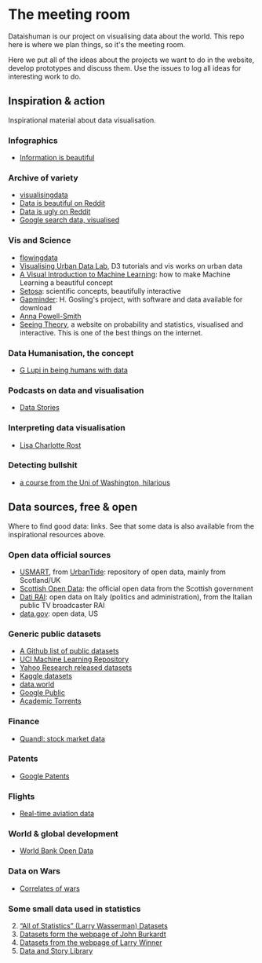 # The meeting room

Dataishuman is our project on visualising data about the world. This repo here is where we plan things, so it's the meeting room.

Here we put all of the ideas about the projects we want to do in the website, develop prototypes and discuss them. Use the issues to log all ideas for interesting work to do.

## Inspiration & action

Inspirational material about data visualisation.

### Infographics

* [Information is beautiful](http://www.informationisbeautiful.net)

### Archive of variety

* [visualisingdata](http://www.visualisingdata.com)
* [Data is beautiful on Reddit](https://www.reddit.com/r/dataisbeautiful/)
* [Data is ugly on Reddit](https://www.reddit.com/r/dataisugly/)
* [Google search data, visualised](https://trends.google.com/trends/story/US_cu_6fXtAFIBAABWdM_en)

### Vis and Science

* [flowingdata](http://flowingdata.com)
* [Visualising Urban Data Lab](http://vudlab.com/#/), D3 tutorials and vis works on urban data
* [A Visual Introduction to Machine Learning](http://www.r2d3.us/visual-intro-to-machine-learning-part-1/): how to make Machine Learning a beautiful concept
* [Setosa](http://setosa.io/#/): scientific concepts, beautifully interactive
* [Gapminder](http://www.gapminder.org): H. Gosling's project, with software and data available for download
* [Anna Powell-Smith](https://anna.ps)
* [Seeing Theory](http://students.brown.edu/seeing-theory/index.html), a website on probability and statistics, visualised and interactive. This is one of the best things on the internet.

### Data Humanisation, the concept

* [G Lupi in being humans with data](https://www.ted.com/talks/giorgia_lupi_how_we_can_find_ourselves_in_data#t-661597)

### Podcasts on data and visualisation

* [Data Stories](http://datastori.es)

### Interpreting data visualisation

* [Lisa Charlotte Rost](https://lisacharlotterost.github.io)

### Detecting bullshit 

* [a course from the Uni of Washington, hilarious](http://callingbullshit.org/syllabus.html)

## Data sources, free & open

Where to find good data: links. See that some data is also available from the inspirational resources above.

### Open data official sources

* [USMART](https://usmart.io/#/), from [UrbanTide](https://urbantide.com): repository of open data, mainly from Scotland/UK
* [Scottish Open Data](http://statistics.gov.scot): the official open data from the Scottish government
* [Dati RAI](http://dati.rai.it): open data on Italy (politics and administration), from the Italian public TV broadcaster RAI
* [data.gov](https://data.gov.uk): open data, US

### Generic public datasets

* [A Github list of public datasets](https://github.com/caesar0301/awesome-public-datasets)
* [UCI Machine Learning Repository](http://archive.ics.uci.edu/ml/)
* [Yahoo Research released datasets](https://webscope.sandbox.yahoo.com)
* [Kaggle datasets](https://www.kaggle.com/datasets)
* [data.world](https://data.world)
* [Google Public](https://www.google.com/publicdata/directory)
* [Academic Torrents](http://academictorrents.com)

### Finance

* [Quandl: stock market data](https://www.quandl.com)

### Patents

* [Google Patents](https://patents.google.com)

### Flights

* [Real-time aviation data](https://planefinder.net/data/)

### World & global development

* [World Bank Open Data](http://data.worldbank.org)

### Data on Wars

* [Correlates of wars](http://www.correlatesofwar.org/data-sets/COW-war)


### Some small data used in statistics

2. [“All of Statistics” (Larry Wasserman) Datasets](http://www.stat.cmu.edu/~larry/all-of-statistics/=data/)
3. [Datasets form the webpage of John Burkardt](http://people.sc.fsu.edu/~jburkardt/datasets/datasets.html)
4. [Datasets from the webpage of Larry Winner](http://www.stat.ufl.edu/~winner/datasets.html)
5. [Data and Story Library](http://lib.stat.cmu.edu/DASL/)

